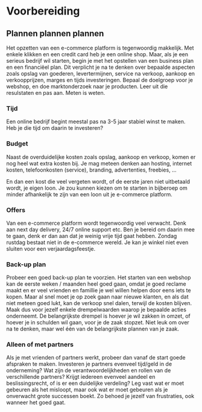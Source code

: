 # Voorbereiding

## Plannen plannen plannen

Het opzetten van een e-commerce platform is tegenwoordig makkelijk. Met enkele klikken en een credit card heb je een online shop. Maar, als je een serieus bedrijf wil starten, begin je met het opstellen van een business plan en een financiëel plan. Dit verplicht je na te denken over bepaalde aspecten zoals opslag van goederen, levertermijnen, service na verkoop, aankoop en verkoopprijzen, marges en tijds investeringen. Bepaal de doelgroep voor je webshop, en doe marktonderzoek naar je producten. Leer uit die resulstaten en pas aan. Meten is weten.

### Tijd

Een online bedrijf begint meestal pas na 3-5 jaar stabiel winst te maken. Heb je die tijd om daarin te investeren?

### Budget

Naast de overduidelijke kosten zoals opslag, aankoop en verkoop, komen er nog heel wat extra kosten bij. Je mag meteen denken aan hosting, internet kosten, telefoonkosten \(service\), branding, advertenties, freebies, …

En dan een kost die veel vergeten wordt, of de eerste jaren niet uitbetaald wordt, je eigen loon. Je zou kunnen kiezen om te starten in bijberoep om minder afhankelijk te zijn van een loon uit je e-commerce platform.

### Offers

Van een e-commerce platform wordt tegenwoordig veel verwacht. Denk aan next day delivery, 24/7 online support etc. Ben je bereid om daarin mee te gaan, denk er dan aan dat je weinig vrije tijd gaat hebben. Zondag rustdag bestaat niet in de e-commerce wereld. Je kan je winkel niet even sluiten voor een verjaardagsfeestje.

### Back-up plan

Probeer een goed back-up plan te voorzien. Het starten van een webshop kan de eerste weken / maanden heel goed gaan, omdat je goed reclame maakt en er veel vrienden en famillie je wel willen helpen door eens iets te kopen. Maar al snel moet je op zoek gaan naar nieuwe klanten, en als dat niet meteen goed lukt, kan de verkoop snel dalen, terwijl de kosten blijven. Maak dus voor jezelf enkele drempelwaarden waarop je bepaalde acties onderneemt. De belangrijkste drempel is hoever je wil zakken in omzet, of hoever je in schulden wil gaan, voor je de zaak stopzet. Niet leuk om over na te denken, maar wel één van de belangrijkste plannen van je zaak.

### Alleen of met partners

Als je met vrienden of partners werkt, probeer dan vanaf de start goede afspraken te maken. Investeren je partners evenveel tijd/geld in de onderneming? Wat zijn de verantwoordelijkheden en rollen van de verschillende partners? Krijgt iedereen evenveel aandeel en beslissingsrecht, of is er een duidelijke verdeling? Leg vast wat er moet gebeuren als het misloopt, maar ook wat er moet gebeuren als je onverwacht grote successen boekt. Zo behoed je jezelf van frustraties, ook wanneer het goed gaat.

